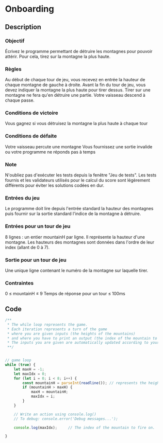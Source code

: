 # Onboarding

## Description

### Objectif
Écrivez le programme permettant de détruire les montagnes pour pouvoir attérir. Pour cela, tirez sur la montagne la plus haute.
### Règles
Au début de chaque tour de jeu, vous recevez en entrée la hauteur de chaque montagne de gauche à droite.
Avant la fin du tour de jeu, vous devez indiquer la montagne la plus haute pour tirer dessus.
Tirer sur une montagne ne fera qu'en détruire une partie. Votre vaisseau descend à chaque passe.
### Conditions de victoire
Vous gagnez si vous détruisez la montagne la plus haute à chaque tour
### Conditions de défaite
Votre vaisseau percute une montagne
Vous fournissez une sortie invalide ou votre programme ne réponds pas à temps
### Note
N'oubliez pas d'exécuter les tests depuis la fenêtre "Jeu de tests". Les tests fournis et les validateurs utilisés pour le calcul du score sont légèrement différents pour éviter les solutions codées en dur.
### Entrées du jeu
Le programme doit lire depuis l'entrée standard la hauteur des montagnes puis fournir sur la sortie standard l'indice de la montagne à détruire.
### Entrées pour un tour de jeu
8 lignes : un entier mountainH par ligne. Il représente la hauteur d'une montagne. Les hauteurs des montagnes sont données dans l'ordre de leur index (allant de 0 à 7).
### Sortie pour un tour de jeu
Une unique ligne contenant le numéro de la montagne sur laquelle tirer.
### Contraintes
0 ≤ mountainH ≤ 9
Temps de réponse pour un tour ≤ 100ms

## Code

```js
/**
 * The while loop represents the game.
 * Each iteration represents a turn of the game
 * where you are given inputs (the heights of the mountains)
 * and where you have to print an output (the index of the mountain to fire on)
 * The inputs you are given are automatically updated according to your last actions.
 **/


// game loop
while (true) {
    let maxH = -1;
    let maxIdx = 0;
    for (let i = 0; i < 8; i++) {
        const mountainH = parseInt(readline()); // represents the height of one mountain.
        if (mountainH > maxH) {
            maxH = mountainH;
            maxIdx = i;
        }
    }

    // Write an action using console.log()
    // To debug: console.error('Debug messages...');

    console.log(maxIdx);     // The index of the mountain to fire on.

}
```

